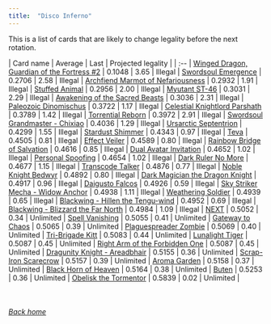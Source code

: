 ```yaml
---
title:  "Disco Inferno"
---
```


This is a list of cards that are likely to change legality before the next rotation.

| Card name | Average | Last | Projected legality |
| :-- |
[Winged Dragon, Guardian of the Fortress #2](https://db.ygoprodeck.com/card/?search=Winged%20Dragon,%20Guardian%20of%20the%20Fortress%20#2) | 0.1048 | 3.65 | Illegal |
[Swordsoul Emergence](https://db.ygoprodeck.com/card/?search=Swordsoul%20Emergence) | 0.2706 | 2.58 | Illegal |
[Archfiend Marmot of Nefariousness](https://db.ygoprodeck.com/card/?search=Archfiend%20Marmot%20of%20Nefariousness) | 0.2932 | 1.91 | Illegal |
[Stuffed Animal](https://db.ygoprodeck.com/card/?search=Stuffed%20Animal) | 0.2956 | 2.00 | Illegal |
[Myutant ST-46](https://db.ygoprodeck.com/card/?search=Myutant%20ST-46) | 0.3031 | 2.29 | Illegal |
[Awakening of the Sacred Beasts](https://db.ygoprodeck.com/card/?search=Awakening%20of%20the%20Sacred%20Beasts) | 0.3036 | 2.31 | Illegal |
[Paleozoic Dinomischus](https://db.ygoprodeck.com/card/?search=Paleozoic%20Dinomischus) | 0.3722 | 1.17 | Illegal |
[Celestial Knightlord Parshath](https://db.ygoprodeck.com/card/?search=Celestial%20Knightlord%20Parshath) | 0.3789 | 1.42 | Illegal |
[Torrential Reborn](https://db.ygoprodeck.com/card/?search=Torrential%20Reborn) | 0.3972 | 2.91 | Illegal |
[Swordsoul Grandmaster - Chixiao](https://db.ygoprodeck.com/card/?search=Swordsoul%20Grandmaster%20-%20Chixiao) | 0.4036 | 1.29 | Illegal |
[Ursarctic Septentrion](https://db.ygoprodeck.com/card/?search=Ursarctic%20Septentrion) | 0.4299 | 1.55 | Illegal |
[Stardust Shimmer](https://db.ygoprodeck.com/card/?search=Stardust%20Shimmer) | 0.4343 | 0.97 | Illegal |
[Teva](https://db.ygoprodeck.com/card/?search=Teva) | 0.4505 | 0.81 | Illegal |
[Effect Veiler](https://db.ygoprodeck.com/card/?search=Effect%20Veiler) | 0.4589 | 0.80 | Illegal |
[Rainbow Bridge of Salvation](https://db.ygoprodeck.com/card/?search=Rainbow%20Bridge%20of%20Salvation) | 0.4616 | 0.85 | Illegal |
[Dual Avatar Invitation](https://db.ygoprodeck.com/card/?search=Dual%20Avatar%20Invitation) | 0.4652 | 1.02 | Illegal |
[Personal Spoofing](https://db.ygoprodeck.com/card/?search=Personal%20Spoofing) | 0.4654 | 1.02 | Illegal |
[Dark Ruler No More](https://db.ygoprodeck.com/card/?search=Dark%20Ruler%20No%20More) | 0.4677 | 1.15 | Illegal |
[Transcode Talker](https://db.ygoprodeck.com/card/?search=Transcode%20Talker) | 0.4876 | 0.77 | Illegal |
[Noble Knight Bedwyr](https://db.ygoprodeck.com/card/?search=Noble%20Knight%20Bedwyr) | 0.4892 | 0.80 | Illegal |
[Dark Magician the Dragon Knight](https://db.ygoprodeck.com/card/?search=Dark%20Magician%20the%20Dragon%20Knight) | 0.4917 | 0.96 | Illegal |
[Daigusto Falcos](https://db.ygoprodeck.com/card/?search=Daigusto%20Falcos) | 0.4926 | 0.59 | Illegal |
[Sky Striker Mecha - Widow Anchor](https://db.ygoprodeck.com/card/?search=Sky%20Striker%20Mecha%20-%20Widow%20Anchor) | 0.4938 | 1.11 | Illegal |
[Weathering Soldier](https://db.ygoprodeck.com/card/?search=Weathering%20Soldier) | 0.4939 | 0.65 | Illegal |
[Blackwing - Hillen the Tengu-wind](https://db.ygoprodeck.com/card/?search=Blackwing%20-%20Hillen%20the%20Tengu-wind) | 0.4952 | 0.69 | Illegal |
[Blackwing - Blizzard the Far North](https://db.ygoprodeck.com/card/?search=Blackwing%20-%20Blizzard%20the%20Far%20North) | 0.4984 | 1.09 | Illegal |
[NEXT](https://db.ygoprodeck.com/card/?search=NEXT) | 0.5052 | 0.34 | Unlimited |
[Spell Vanishing](https://db.ygoprodeck.com/card/?search=Spell%20Vanishing) | 0.5055 | 0.41 | Unlimited |
[Gateway to Chaos](https://db.ygoprodeck.com/card/?search=Gateway%20to%20Chaos) | 0.5065 | 0.39 | Unlimited |
[Plaguespreader Zombie](https://db.ygoprodeck.com/card/?search=Plaguespreader%20Zombie) | 0.5069 | 0.40 | Unlimited |
[Tri-Brigade Kitt](https://db.ygoprodeck.com/card/?search=Tri-Brigade%20Kitt) | 0.5083 | 0.44 | Unlimited |
[Lunalight Tiger](https://db.ygoprodeck.com/card/?search=Lunalight%20Tiger) | 0.5087 | 0.45 | Unlimited |
[Right Arm of the Forbidden One](https://db.ygoprodeck.com/card/?search=Right%20Arm%20of%20the%20Forbidden%20One) | 0.5087 | 0.45 | Unlimited |
[Dragunity Knight - Areadbhair](https://db.ygoprodeck.com/card/?search=Dragunity%20Knight%20-%20Areadbhair) | 0.5155 | 0.36 | Unlimited |
[Scrap-Iron Scarecrow](https://db.ygoprodeck.com/card/?search=Scrap-Iron%20Scarecrow) | 0.5157 | 0.39 | Unlimited |
[Aroma Garden](https://db.ygoprodeck.com/card/?search=Aroma%20Garden) | 0.5158 | 0.37 | Unlimited |
[Black Horn of Heaven](https://db.ygoprodeck.com/card/?search=Black%20Horn%20of%20Heaven) | 0.5164 | 0.38 | Unlimited |
[Buten](https://db.ygoprodeck.com/card/?search=Buten) | 0.5253 | 0.36 | Unlimited |
[Obelisk the Tormentor](https://db.ygoprodeck.com/card/?search=Obelisk%20the%20Tormentor) | 0.5839 | 0.02 | Unlimited |

<br>

###### [Back home](index)